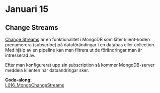 # Januari 15

## Change Streams

[Change Streams](https://www.mongodb.com/docs/manual/changeStreams/) är en funktionalitet i MongoDB som låter klient-koden prenumerera (subscribe) på dataförändingar i en databas eller collection. Med hjälp av en pipeline kan man filtrera ut de förändringar man är intresserad av.

Efter man konfigurerat upp sin subscription så kommer MongoDB-server meddela klienten när dataändringar sker.

**Code-along:**  
[L016_MongoChangeStreams](https://github.com/everyloop/NET24-Databases/blob/master/Code-along/L016_MongoChangeStreams/Program.cs)  

